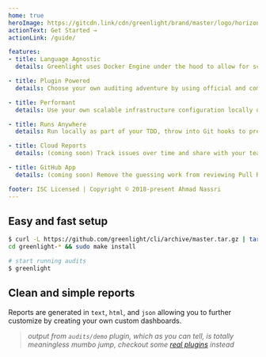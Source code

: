```yaml
---
home: true
heroImage: https://gitcdn.link/cdn/greenlight/brand/master/logo/horizontal.svg
actionText: Get Started →
actionLink: /guide/

features:
- title: Language Agnostic
  details: Greenlight uses Docker Engine under the hood to allow for scalable operations and language agnostic plugins.

- title: Plugin Powered
  details: Choose your own auditing adventure by using official and community created plugins, as well as your own custom private plugins.

- title: Performant
  details: Use your own scalable infrastructure configuration locally or in the cloud, with tools such as Docker Swarm to run audits in parallel.

- title: Runs Anywhere
  details: Run locally as part of your TDD, throw into Git hooks to prevent mistakes, or run as part of your CI/CD platform for ultimate gating of team mistakes.

- title: Cloud Reports
  details: (coming soon) Track issues over time and share with your team through a simple and easy to use Dashboard.

- title: GitHub App
  details: (coming soon) Remove the guessing work from reviewing Pull Requests, provide a helpful and detailed change requests for contributors.

footer: ISC Licensed | Copyright © 2018-present Ahmad Nassri
---
```


## Easy and fast setup

```bash
$ curl -L https://github.com/greenlight/cli/archive/master.tar.gz | tar xvz
cd greenlight-* && sudo make install

# start running audits
$ greenlight
```

## Clean and simple reports

Reports are generated in `text`, `html`, and `json` allowing you to further customize by creating your own custom dashboards.

<div class="demo" id="demo"></div>

<script>
export default {
  mounted () {
    const demo = document.querySelector('#demo')
    let script = document.createElement('script')
    script.async = true
    script.dataset.autoplay = true
    script.dataset.size = 'medium'
    script.id = "asciicast-Zy8rKRIfWqzbDiCZGLD86YIsW"
    script.src = 'https://asciinema.org/a/Zy8rKRIfWqzbDiCZGLD86YIsW.js'
    demo.appendChild(script)
  }
}
</script>

> _output from `audits/demo` plugin, which as you can tell, is totally meaningless mumbo jump, checkout some [real plugins](/plugins/) instead_
